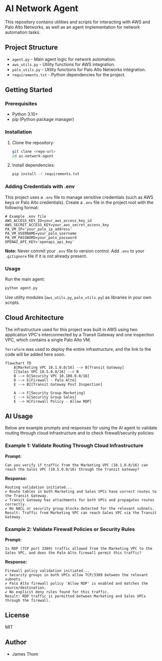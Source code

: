 # AI Network Agent

This repository contains utilities and scripts for interacting with AWS and Palo Alto Networks, as well as an agent implementation for network automation tasks.

## Project Structure

- `agent.py` - Main agent logic for network automation.
- `aws_utils.py` - Utility functions for AWS integration.
- `palo_utils.py` - Utility functions for Palo Alto Networks integration.
- `requirements.txt` - Python dependencies for the project.

## Getting Started

### Prerequisites
- Python 3.10+
- pip (Python package manager)

### Installation
1. Clone the repository:
   ```bash
   git clone <repo-url>
   cd ai-network-agent
   ```
2. Install dependencies:
   ```bash
   pip install -r requirements.txt
   ```

### Adding Credentials with .env

This project uses a `.env` file to manage sensitive credentials (such as AWS keys or Palo Alto credentials). Create a `.env` file in the project root with the following format:

```
# Example .env file
AWS_ACCESS_KEY_ID=your_aws_access_key_id
AWS_SECRET_ACCESS_KEY=your_aws_secret_access_key
PA_VM_IP='your_palo_ip_address'
PA_VM_USERNAME=your_palo_username
PA_VM_PASSWORD=your_palo_password
OPENAI_API_KEY='openapi_api_key'
```

**Note:** Never commit your `.env` file to version control. Add `.env` to your `.gitignore` file if it is not already present.

### Usage
Run the main agent:
   ```bash
   python agent.py
   ```
Use utility modules (`aws_utils.py`, `palo_utils.py`) as libraries in your own scripts. 

## Cloud Architecture

The infrastructure used for this project was built in AWS using two application VPC's interconnected by a Transit Gateway and one inspection VPC, which contains a single Palo Alto VM.

`Terraform` was used to deploy the entire infrastructure, and the link to the code will be added here soon.

```mermaid
flowchart TD
    A[Marketing VPC 10.1.0.0/16] --> B[Transit Gateway]
    C[Sales VPC 10.5.0.0/16] --> B
    B --> D[Security VPC 10.100.0.0/16]
    D --> E[Firewall - Palo Alto]
    E --> B2[Transit Gateway Post Inspection]

    A --> F[Security Group Marketing]
    C --> G[Security Group Sales]
    E --> H[Firewall Policy - Allow RDP]
```


## AI Usage

Below are example prompts and responses for using the AI agent to validate routing through cloud infrastructure and to check firewall/security policies:

### Example 1: Validate Routing Through Cloud Infrastructure

**Prompt:**
```
Can you verify if traffic from the Marketing VPC (10.1.0.0/16) can reach the Sales VPC (10.5.0.0/16) through the Transit Gateway?
```

**Response:**
```
Routing validation initiated...
✔️ Route tables in both Marketing and Sales VPCs have correct routes to the Transit Gateway.
✔️ Transit Gateway has attachments for both VPCs and propagates routes correctly.
✔️ No NACL or security group blocks detected for the relevant subnets.
Result: Traffic from Marketing VPC can reach Sales VPC via the Transit Gateway.
```

### Example 2: Validate Firewall Policies or Security Rules

**Prompt:**
```
Is RDP (TCP port 3389) traffic allowed from the Marketing VPC to the Sales VPC, and does the Palo Alto firewall permit this traffic?
```

**Response:**
```
Firewall policy validation initiated...
✔️ Security groups in both VPCs allow TCP/3389 between the relevant subnets.
✔️ Palo Alto firewall policy 'Allow RDP' is enabled and matches the source/destination.
✔️ No explicit deny rules found for this traffic.
Result: RDP traffic is permitted between Marketing and Sales VPCs through the firewall.
```


## License
MIT

## Author
- James Thom
